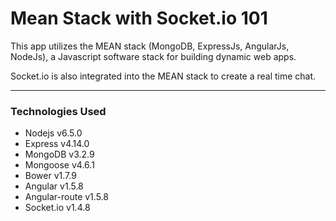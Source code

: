 # Mean Stack with Socket.io 101
This app utilizes the MEAN stack (MongoDB, ExpressJs, AngularJs, NodeJs), a Javascript software stack for building dynamic web apps.

Socket.io is also integrated into the MEAN stack to create a real time chat.

---


### Technologies Used
- Nodejs v6.5.0
- Express v4.14.0
- MongoDB v3.2.9
- Mongoose v4.6.1
- Bower v1.7.9
- Angular v1.5.8
- Angular-route v1.5.8
- Socket.io v1.4.8
